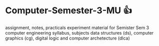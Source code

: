 # Computer-Semester-3-MU 👍
assignment, notes, practicals experiment material for Semister Sem 3 computer engineering syllabus, subjects data structures (ds), computer graphics (cg), digital logic and computer archetecture (dlca)


